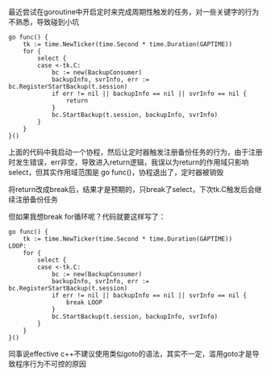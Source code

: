 最近尝试在goroutine中开启定时来完成周期性触发的任务，对一些关键字的行为不熟悉，导致碰到小坑

```
go func() {
	tk := time.NewTicker(time.Second * time.Duration(GAPTIME))
	for {
		select {
		case <-tk.C:
			bc := new(BackupConsumer)
			backupInfo, svrInfo, err := bc.RegisterStartBackup(t.session)
			if err != nil || backupInfo == nil || svrInfo == nil {
				return
			}
			bc.StartBackup(t.session, backupInfo, svrInfo)
		}
	}
}()
```
上面的代码中我启动一个协程，然后让定时器触发注册备份任务的行为，由于注册时发生错误，err非空，导致进入return逻辑，我误以为return的作用域只影响select，但其实作用域范围是 go func()，协程退出了，定时器被销毁

将return改成break后，结果才是预期的，只break了select，下次tk.C触发后会继续注册备份任务

但如果我想break for循环呢？代码就要这样写了：
```
go func() {
	tk := time.NewTicker(time.Second * time.Duration(GAPTIME))
LOOP:
	for {
		select {
		case <-tk.C:
			bc := new(BackupConsumer)
			backupInfo, svrInfo, err := bc.RegisterStartBackup(t.session)
			if err != nil || backupInfo == nil || svrInfo == nil {
				break LOOP
			}
			bc.StartBackup(t.session, backupInfo, svrInfo)
		}
	}
}()
```

同事说effective c++不建议使用类似goto的语法，其实不一定，滥用goto才是导致程序行为不可控的原因
